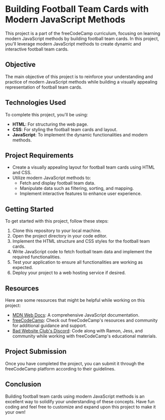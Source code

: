# Building Football Team Cards with Modern JavaScript Methods

This project is a part of the freeCodeCamp curriculum, focusing on learning modern JavaScript methods by building football team cards. In this project, you'll leverage modern JavaScript methods to create dynamic and interactive football team cards.

## Objective

The main objective of this project is to reinforce your understanding and practice of modern JavaScript methods while building a visually appealing representation of football team cards.

## Technologies Used

To complete this project, you'll be using:

- **HTML**: For structuring the web page.
- **CSS**: For styling the football team cards and layout.
- **JavaScript**: To implement the dynamic functionalities and modern methods.

## Project Requirements

- Create a visually appealing layout for football team cards using HTML and CSS.
- Utilize modern JavaScript methods to:
  - Fetch and display football team data.
  - Manipulate data such as filtering, sorting, and mapping.
  - Implement interactive features to enhance user experience.

## Getting Started

To get started with this project, follow these steps:

1. Clone this repository to your local machine.
2. Open the project directory in your code editor.
3. Implement the HTML structure and CSS styles for the football team cards.
4. Write JavaScript code to fetch football team data and implement the required functionalities.
5. Test your application to ensure all functionalities are working as expected.
6. Deploy your project to a web hosting service if desired.

## Resources

Here are some resources that might be helpful while working on this project:

- [MDN Web Docs](https://developer.mozilla.org/en-US/docs/Web/JavaScript): A comprehensive JavaScript documentation.
- [freeCodeCamp](https://www.freecodecamp.org/): Check out freeCodeCamp's resources and community for additional guidance and support.
- [Bad Website Club's Discord](https://discord.com/invite/pySW9YZfYY): Code along with Ramon, Jess, and community while working with freeCodeCamp's educational materials.
## Project Submission

Once you have completed the project, you can submit it through the freeCodeCamp platform according to their guidelines.

## Conclusion

Building football team cards using modern JavaScript methods is an excellent way to solidify your understanding of these concepts. Have fun coding and feel free to customize and expand upon this project to make it your own!